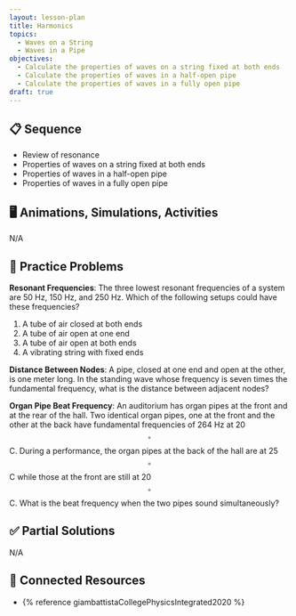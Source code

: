 ```yaml
---
layout: lesson-plan
title: Harmonics
topics:
  - Waves on a String
  - Waves in a Pipe
objectives:
  - Calculate the properties of waves on a string fixed at both ends
  - Calculate the properties of waves in a half-open pipe
  - Calculate the properties of waves in a fully open pipe
draft: true
---
```


## 📋 Sequence

* Review of resonance
* Properties of waves on a string fixed at both ends
* Properties of waves in a half-open pipe
* Properties of waves in a fully open pipe

## 🖥️ Animations, Simulations, Activities

N/A

## 📝 Practice Problems

**Resonant Frequencies**: The three lowest resonant frequencies of a system are 50 Hz, 150 Hz, and 250 Hz. Which of the following setups could have these frequencies?

1. A tube of air closed at both ends
2. A tube of air open at one end
3. A tube of air open at both ends
4. A vibrating string with fixed ends

**Distance Between Nodes**: A pipe, closed at one end and open at the other, is one meter long. In the standing wave whose frequency is seven times the fundamental frequency, what is the distance between adjacent nodes?

**Organ Pipe Beat Frequency**: An auditorium has organ pipes at the front and at the rear of the hall. Two identical organ pipes, one at the front and the other at the back have fundamental frequencies of 264 Hz at 20$$^\circ$$ C. During a performance, the organ pipes at the back of the hall are at 25$$^\circ$$ C while those at the front are still at 20$$^\circ$$ C. What is the beat frequency when the two pipes sound simultaneously?

## ✅ Partial Solutions

N/A

## 📘 Connected Resources

* {% reference giambattistaCollegePhysicsIntegrated2020 %}
